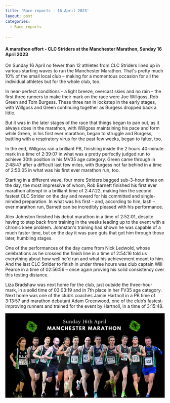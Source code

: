```yaml
---
title: 'Race reports - 16 April 2023'
layout: post
categories:
  - Race reports

---
```


#### A marathon effort - CLC Striders at the Manchester Marathon, Sunday 16 April 2023

On Sunday 16 April no fewer than 12 athletes from CLC Striders lined up in various starting waves to run the Manchester Marathon. That's pretty much 10% of the small local club – making for a momentous occasion for all the individual athletes but for the whole club, too.

In near-perfect conditions – a light breeze, overcast skies and no rain – the first three runners to make their mark on the race were Joe Willgoss, Rob Green and Tom Burgess. These three ran in lockstep in the early stages, with Willgoss and Green continuing together as Burgess dropped back a little.

But it was in the later stages of the race that things began to pan out, as it always does in the marathon, with Willgoss maintaining his pace and form while Green, in his first ever marathon, began to struggle and Burgess, battling with a respiratory virus for the past few weeks, began to falter, too.

In the end, Willgoss ran a brilliant PB, finishing inside the 2 hours 40-minute mark in a time of 2:39:07 in what was a pretty perfectly judged run to achieve 30th position in his MV35 age category. Green came through in 2:48:47 after a difficult last few miles, with Burgess not far behind in a time of 2:50:05 in what was his first ever marathon run, too.

Starting in a different wave, four more Striders bagged sub-3-hour times on the day, the most impressive of whom, Rob Barnett finished his first ever marathon attempt in a brilliant time of 2:47:22, making him the second fastest CLC Strider on the day and reward for his committed and single-minded preparation. In what was his first – and, according to him, last! – ever marathon run, Barnett can be incredibly pleased with his performance.

Alex Johnston finished his debut marathon in a time of 2:52:01, despite having to step back from training in the weeks leading up to the event with a chronic knee problem. Johnston's training had shown he was capable of a much faster time, but on the day it was pure guts that got him through those later, humbling stages.

One of the performances of the day came from Nick Ledwold, whose celebrations as he crossed the finish line in a time of 2:54:16 told us everything about how well he'd run and what his achievement meant to him. And the last CLC Strider to finish in under three hours was club captain Will Pearce in a time of 02:56:56 – once again proving his solid consistency over this testing distance.

Liza Bradshaw was next home for the club, just outside the three-hour mark, in a solid time of 03:03:19 and in 7th place in her FV35 age category. Next home was one of the club’s coaches Jamie Hartnoll in a PB time of 3:13:57 and marathon debutant Adam Greenwood, one of the club’s fastest-improving runners and trained for the event by Hartnoll, in a time of 3:15:48.

![Manchester marathon 2023](/images/2023/04/2023-04-17-Manchester-marathon-3.jpg "Manchester marathon 2023")


